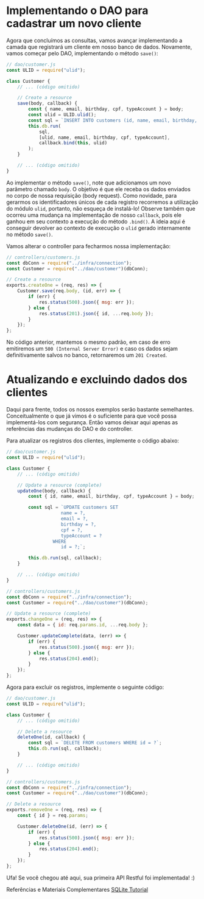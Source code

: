 # Implementando o DAO para cadastrar um novo cliente

Agora que concluímos as consultas, vamos avançar implementando a camada que registrará um cliente em nosso banco de dados. Novamente, vamos começar pelo DAO, implementando o método `save()`:

```javascript
// dao/customer.js
const ULID = require("ulid");

class Customer {
    // ... (código omitido)

    // Create a resource
    save(body, callback) {
        const { name, email, birthday, cpf, typeAccount } = body;
        const ulid = ULID.ulid();
        const sql = `INSERT INTO customers (id, name, email, birthday, cpf, typeAccount) VALUES(?, ?, ?, ?, ?, ?);`;
        this.db.run(
            sql,
            [ulid, name, email, birthday, cpf, typeAccount],
            callback.bind(this, ulid)
        );
    }

    // ... (código omitido)
}
```

Ao implementar o método `save()`, note que adicionamos um novo parâmetro chamado `body`. O objetivo é que ele receba os dados enviados no corpo de nossa requisição (body request). Como novidade, para gerarmos os identificadores únicos de cada registro recorremos a utilização do módulo `ulid`, portanto, não esqueça de instalá-lo! Observe também que ocorreu uma mudança na implementação de nosso `callback`, pois ele ganhou em seu contexto a execução do método `.bind()`. A ideia aqui é conseguir devolver ao contexto de execução o `ulid` gerado internamente no método `save()`.

Vamos alterar o controller para fecharmos nossa implementação:

```javascript
// controllers/customers.js
const dbConn = require("../infra/connection");
const Customer = require("../dao/customer")(dbConn);

// Create a resource
exports.createOne = (req, res) => {
    Customer.save(req.body, (id, err) => {
        if (err) {
            res.status(500).json({ msg: err });
        } else {
            res.status(201).json({ id, ...req.body });
        }
    });
};
```

No código anterior, mantemos o mesmo padrão, em caso de erro emitiremos um `500 (Internal Server Error)` e caso os dados sejam definitivamente salvos no banco, retornaremos um `201 Created`.

# Atualizando e excluindo dados dos clientes

Daqui para frente, todos os nossos exemplos serão bastante semelhantes. Conceitualmente o que já vimos é o suficiente para que você possa implementá-los com segurança. Então vamos deixar aqui apenas as referências das mudanças do DAO e do controller.

Para atualizar os registros dos clientes, implemente o código abaixo:

```javascript
// dao/customer.js
const ULID = require("ulid");

class Customer {
    // ... (código omitido)

    // Update a resource (complete)
    updateOne(body, callback) {
        const { id, name, email, birthday, cpf, typeAccount } = body;

        const sql = `UPDATE customers SET
                    name = ?,
                    email = ?,
                    birthday = ?,
                    cpf = ?,
                    typeAccount = ?
                 WHERE
                    id = ?;`;

        this.db.run(sql, callback);
    }

    // ... (código omitido)
}
```

```javascript
// controllers/customers.js
const dbConn = require("../infra/connection");
const Customer = require("../dao/customer")(dbConn);

// Update a resource (complete)
exports.changeOne = (req, res) => {
    const data = { id: req.params.id, ...req.body };

    Customer.updateComplete(data, (err) => {
        if (err) {
            res.status(500).json({ msg: err });
        } else {
            res.status(204).end();
        }
    });
};
```

Agora para excluir os registros, implemente o seguinte código:

```javascript
// dao/customer.js
const ULID = require("ulid");

class Customer {
    // ... (código omitido)

    // Delete a resource
    deleteOne(id, callback) {
        const sql = `DELETE FROM customers WHERE id = ?`;
        this.db.run(sql, callback);
    }

    // ... (código omitido)
}
```

```javascript
// controllers/customers.js
const dbConn = require("../infra/connection");
const Customer = require("../dao/customer")(dbConn);

// Delete a resource
exports.removeOne = (req, res) => {
    const { id } = req.params;

    Customer.deleteOne(id, (err) => {
        if (err) {
            res.status(500).json({ msg: err });
        } else {
            res.status(204).end();
        }
    });
};
```

Ufa! Se você chegou até aqui, sua primeira API Restful foi implementada! :)

Referências e Materiais Complementares
[SQLite Tutorial](https://www.sqlitetutorial.net/)
